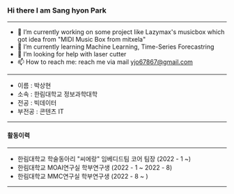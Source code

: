 ### Hi there I am Sang hyon Park

<hr>

- 🔭 I’m currently working on some project like Lazymax's musicbox which got idea from "MIDI Music Box from mitxela"
- 🌱 I’m currently learning Machine Learning, Time-Series Forecastring
- 🤔 I’m looking for help with laser cutter
- 📫 How to reach me: reach me via mail yjo67867@gmail.com

<hr>

- 이름 : 박상현
- 소속 : 한림대학교 정보과학대학
- 전공 : 빅데이터
- 부전공 : 콘텐츠 IT

<hr>

#### 활동이력

<hr>

- 한림대학교 학술동아리 "씨에랑" 임베디드팀 코어 팀장 (2022 - 1 ~)
- 한림대학교 MOAI연구실 학부연구생 (2022 - 1 ~ 2022 - 8)
- 한림대학교 MMC연구실 학부연구생 (2022 - 8 ~ )

<hr>

<!--
**CAKE31115/CAKE31115** is a ✨ _special_ ✨ repository because its `README.md` (this file) appears on your GitHub profile.

Here are some ideas to get you started:

- 🔭 I’m currently working on ...
- 🌱 I’m currently learning ...
- 👯 I’m looking to collaborate on ...
- 🤔 I’m looking for help with ...
- 💬 Ask me about ...
- 📫 How to reach me: ...
- 😄 Pronouns: ...
- ⚡ Fun fact: ...
-->
